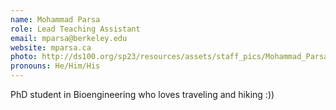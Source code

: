 ```yaml
---
name: Mohammad Parsa
role: Lead Teaching Assistant
email: mparsa@berkeley.edu
website: mparsa.ca
photo: http://ds100.org/sp23/resources/assets/staff_pics/Mohammad_Parsa.png
pronouns: He/Him/His
---
```

PhD student in Bioengineering who loves traveling and hiking :))
